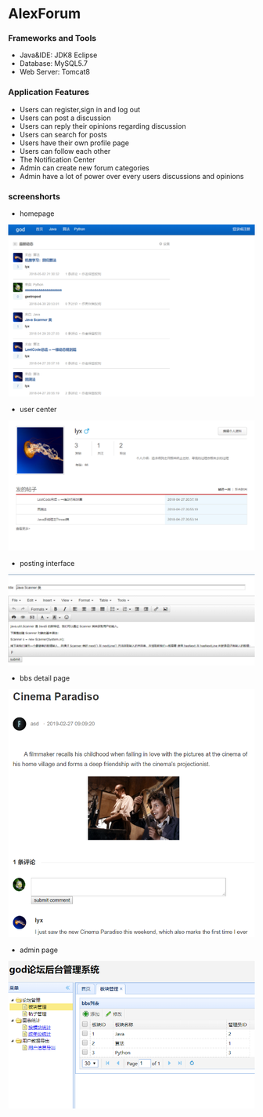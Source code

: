 # AlexForum

### Frameworks and Tools
* Java&IDE: JDK8 Eclipse
* Database: MySQL5.7
* Web Server: Tomcat8

### Application Features
* Users can register,sign in and log out
* Users can post a discussion
* Users can reply their opinions regarding discussion
* Users can search for posts
* Users have their own profile page
* Users can follow each other
* The Notification Center 
* Admin can create new forum categories
* Admin have a lot of power over every users discussions and opinions
 
### screenshorts
* homepage   
   
![image](https://github.com/re0711/web1/blob/master/pic/index.PNG)


* user center  
   
![image](https://github.com/re0711/web1/blob/master/pic/center.png)


* posting interface   
   
![image](https://github.com/re0711/web1/blob/master/pic/write.png) 


* bbs detail page 

![image](https://github.com/re0711/web1/blob/master/pic/de.PNG) 


* admin page 

![image](https://github.com/re0711/web1/blob/master/pic/admin.PNG) 
